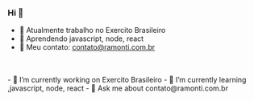 ### Hi 👋


- 🔭 Atualmente trabalho no Exercito Brasileiro
- 🌱 Aprendendo javascript, node, react
- 💬 Meu contato: contato@ramonti.com.br
<br>
<br>
- 🔭 I’m currently working on Exercito Brasileiro
- 🌱 I’m currently learning ,javascript, node, react 
- 💬 Ask me about contato@ramonti.com.br

